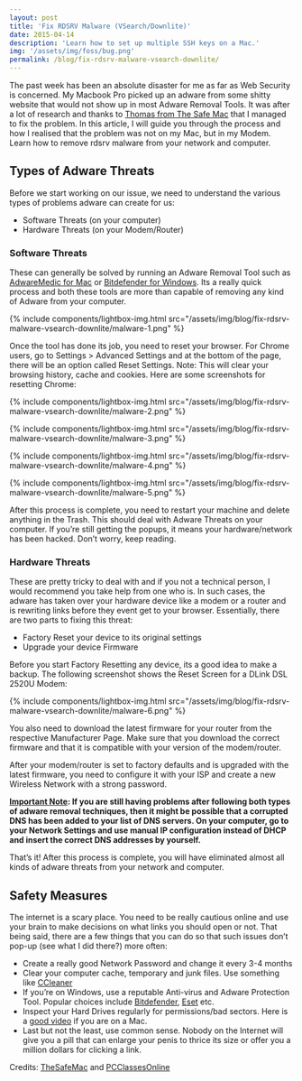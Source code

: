 ```yaml
---
layout: post
title: 'Fix RDSRV Malware (VSearch/Downlite)'
date: 2015-04-14
description: 'Learn how to set up multiple SSH keys on a Mac.'
img: '/assets/img/foss/bug.png'
permalink: /blog/fix-rdsrv-malware-vsearch-downlite/
---
```


The past week has been an absolute disaster for me as far as Web Security is concerned. My Macbook Pro picked up an adware from some shitty website that would not show up in most Adware Removal Tools. It was after a lot of research and thanks to [Thomas from The Safe Mac][the-safe-mac] that I managed to fix the problem. In this article, I will guide you through the process and how I realised that the problem was not on my Mac, but in my Modem. Learn how to remove rdsrv malware from your network and computer.

## Types of Adware Threats

Before we start working on our issue, we need to understand the various types of problems adware can create for us:

- Software Threats (on your computer)
- Hardware Threats (on your Modem/Router)

### Software Threats

These can generally be solved by running an Adware Removal Tool such as [AdwareMedic for Mac][adware-medic] or [Bitdefender for Windows][bit-defender]. Its a really quick process and both these tools are more than capable of removing any kind of Adware from your computer.

{% include components/lightbox-img.html src="/assets/img/blog/fix-rdsrv-malware-vsearch-downlite/malware-1.png" %}

Once the tool has done its job, you need to reset your browser. For Chrome users, go to Settings > Advanced Settings and at the bottom of the page, there will be an option called Reset Settings. Note: This will clear your browsing history, cache and cookies. Here are some screenshots for resetting Chrome:

{% include components/lightbox-img.html src="/assets/img/blog/fix-rdsrv-malware-vsearch-downlite/malware-2.png" %}

{% include components/lightbox-img.html src="/assets/img/blog/fix-rdsrv-malware-vsearch-downlite/malware-3.png" %}

{% include components/lightbox-img.html src="/assets/img/blog/fix-rdsrv-malware-vsearch-downlite/malware-4.png" %}

{% include components/lightbox-img.html src="/assets/img/blog/fix-rdsrv-malware-vsearch-downlite/malware-5.png" %}

After this process is complete, you need to restart your machine and delete anything in the Trash. This should deal with Adware Threats on your computer. If you’re still getting the popups, it means your hardware/network has been hacked. Don’t worry, keep reading.

### Hardware Threats

These are pretty tricky to deal with and if you not a technical person, I would recommend you take help from one who is. In such cases, the adware has taken over your hardware device like a modem or a router and is rewriting links before they event get to your browser. Essentially, there are two parts to fixing this threat:

- Factory Reset your device to its original settings
- Upgrade your device Firmware

Before you start Factory Resetting any device, its a good idea to make a backup. The following screenshot shows the Reset Screen for a DLink DSL 2520U Modem:

{% include components/lightbox-img.html src="/assets/img/blog/fix-rdsrv-malware-vsearch-downlite/malware-6.png" %}

You also need to download the latest firmware for your router from the respective Manufacturer Page. Make sure that you download the correct firmware and that it is compatible with your version of the modem/router.

After your modem/router is set to factory defaults and is upgraded with the latest firmware, you need to configure it with your ISP and create a new Wireless Network with a strong password.

**<u>Important Note</u>: If you are still having problems after following both types of adware removal techniques, then it might be possible that a corrupted DNS has been added to your list of DNS servers. On your computer, go to your Network Settings and use manual IP configuration instead of DHCP and insert the correct DNS addresses by yourself.**

That’s it! After this process is complete, you will have eliminated almost all kinds of adware threats from your network and computer.

## Safety Measures

The internet is a scary place. You need to be really cautious online and use your brain to make decisions on what links you should open or not. That being said, there are a few things that you can do so that such issues don’t pop-up (see what I did there?) more often:

- Create a really good Network Password and change it every 3-4 months
- Clear your computer cache, temporary and junk files. Use something like [CCleaner][ccleaner]
- If you’re on Windows, use a reputable Anti-virus and Adware Protection Tool. Popular choices include [Bitdefender][bit-defender], [Eset][eset] etc.
- Inspect your Hard Drives regularly for permissions/bad sectors. Here is a [good video][hdd-bad-sectors-video] if you are on a Mac.
- Last but not the least, use common sense. Nobody on the Internet will give you a pill that can enlarge your penis to thrice its size or offer you a million dollars for clicking a link.

Credits: [TheSafeMac][the-safe-mac] and [PCClassesOnline][pc-classes-online]

[the-safe-mac]: http://www.thesafemac.com/about/
[adware-medic]: http://www.adwaremedic.com/index.php
[bit-defender]: http://www.bitdefender.com/solutions/adware-removal-tool-for-pc.html
[ccleaner]: https://www.piriform.com/ccleaner
[eset]: http://www.eset.com/
[hdd-bad-sectors-video]: http://www.pcclassesonline.com/keep-your-macs-hard-drive-healthy/
[pc-classes-online]: http://pcclassesonline.com/
